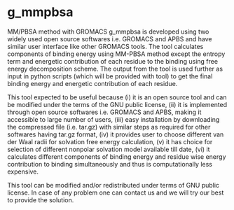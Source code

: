 g_mmpbsa
========

MM/PBSA method with GROMACS
g_mmpbsa is developed using two widely used open source softwares i.e. GROMACS and APBS and have similar user interface like other GROMACS tools. The tool calculates components of binding energy using MM-PBSA method except the entropy term and energetic contribution of each residue to the binding using free energy decomposition scheme. The output from the tool is used further as input in python scripts (which will be provided with tool) to get the final binding energy and energetic contribution of each residue.

This tool expected to be useful because (i) it is an open source tool and can be modified under the terms of the GNU public license, (ii) it is implemented through open source softwares i.e. GROMACS and APBS, making it accessible to large number of users, (iii) easy installation by downloading the compressed file (i.e. tar.gz) with similar steps as required for other softwares having tar.gz format, (iv) it provides user to choose different van der Waal radii for solvation free energy calculation, (v) it has choice for selection of different nonpolar solvation model available till date, (vi) it calculates different components of binding energy and residue wise energy contribution to binding simultaneously and thus is computationally less expensive.

This tool can be modified and/or redistributed under terms of GNU public license. In case of any problem one can contact us and we will try our best to provide the solution.
